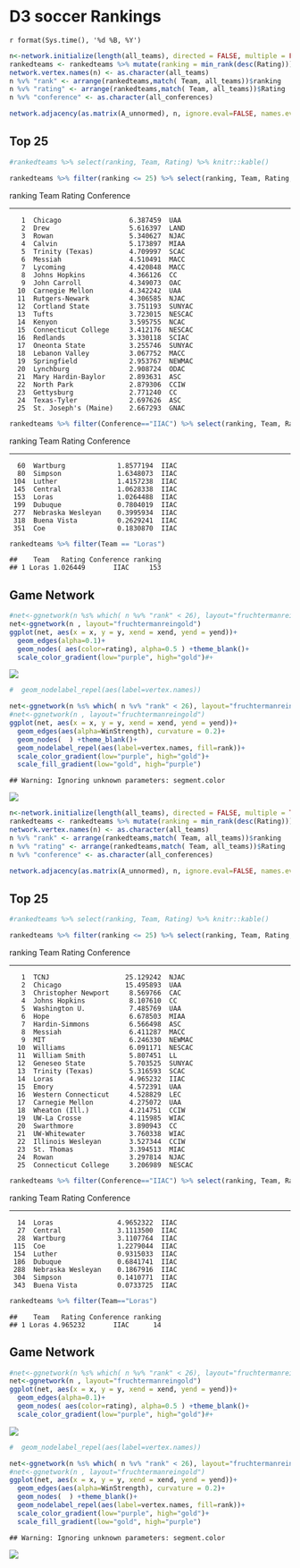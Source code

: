 # D3 soccer Rankings
`r format(Sys.time(), '%d %B, %Y')`  

 








```r
n<-network.initialize(length(all_teams), directed = FALSE, multiple = FALSE)
rankedteams <- rankedteams %>% mutate(ranking = min_rank(desc(Rating)))
network.vertex.names(n) <- as.character(all_teams)
n %v% "rank" <- arrange(rankedteams,match( Team, all_teams))$ranking
n %v% "rating" <- arrange(rankedteams,match( Team, all_teams))$Rating
n %v% "conference" <- as.character(all_conferences)

network.adjacency(as.matrix(A_unnormed), n, ignore.eval=FALSE, names.eval = c("WinStrength"))
```
## Top 25

```r
#rankedteams %>% select(ranking, Team, Rating) %>% knitr::kable()

rankedteams %>% filter(ranking <= 25) %>% select(ranking, Team, Rating, Conference) %>% knitr::kable()
```



 ranking  Team                      Rating  Conference 
--------  ---------------------  ---------  -----------
       1  Chicago                 6.387459  UAA        
       2  Drew                    5.616397  LAND       
       3  Rowan                   5.340627  NJAC       
       4  Calvin                  5.173897  MIAA       
       5  Trinity (Texas)         4.709997  SCAC       
       6  Messiah                 4.510491  MACC       
       7  Lycoming                4.420848  MACC       
       8  Johns Hopkins           4.366126  CC         
       9  John Carroll            4.349073  OAC        
      10  Carnegie Mellon         4.342242  UAA        
      11  Rutgers-Newark          4.306585  NJAC       
      12  Cortland State          3.751193  SUNYAC     
      13  Tufts                   3.723015  NESCAC     
      14  Kenyon                  3.595755  NCAC       
      15  Connecticut College     3.412176  NESCAC     
      16  Redlands                3.330118  SCIAC      
      17  Oneonta State           3.255746  SUNYAC     
      18  Lebanon Valley          3.067752  MACC       
      19  Springfield             2.953767  NEWMAC     
      20  Lynchburg               2.908724  ODAC       
      21  Mary Hardin-Baylor      2.893631  ASC        
      22  North Park              2.879306  CCIW       
      23  Gettysburg              2.771240  CC         
      24  Texas-Tyler             2.697626  ASC        
      25  St. Joseph's (Maine)    2.667293  GNAC       

```r
rankedteams %>% filter(Conference=="IIAC") %>% select(ranking, Team, Rating, Conference) %>% knitr::kable()
```



 ranking  Team                    Rating  Conference 
--------  ------------------  ----------  -----------
      60  Wartburg             1.8577194  IIAC       
      80  Simpson              1.6348073  IIAC       
     104  Luther               1.4157238  IIAC       
     145  Central              1.0628338  IIAC       
     153  Loras                1.0264488  IIAC       
     199  Dubuque              0.7804019  IIAC       
     277  Nebraska Wesleyan    0.3995934  IIAC       
     318  Buena Vista          0.2629241  IIAC       
     351  Coe                  0.1830870  IIAC       

```r
rankedteams %>% filter(Team == "Loras")
```

```
##    Team   Rating Conference ranking
## 1 Loras 1.026449       IIAC     153
```

## Game Network


```r
#net<-ggnetwork(n %s% which( n %v% "rank" < 26), layout="fruchtermanreingold")
net<-ggnetwork(n , layout="fruchtermanreingold")
ggplot(net, aes(x = x, y = y, xend = xend, yend = yend))+
  geom_edges(alpha=0.1)+
  geom_nodes( aes(color=rating), alpha=0.5 ) +theme_blank()+
  scale_color_gradient(low="purple", high="gold")#+
```

![](PullAndNetwork_files/figure-html/plotNetwork-1.png)<!-- -->

```r
#  geom_nodelabel_repel(aes(label=vertex.names))
```


```r
net<-ggnetwork(n %s% which( n %v% "rank" < 26), layout="fruchtermanreingold")
#net<-ggnetwork(n , layout="fruchtermanreingold")
ggplot(net, aes(x = x, y = y, xend = xend, yend = yend))+
  geom_edges(aes(alpha=WinStrength), curvature = 0.2)+
  geom_nodes(  ) +theme_blank()+
  geom_nodelabel_repel(aes(label=vertex.names, fill=rank))+
  scale_color_gradient(low="purple", high="gold")+
  scale_fill_gradient(low="gold", high="purple")
```

```
## Warning: Ignoring unknown parameters: segment.color
```

![](PullAndNetwork_files/figure-html/plottop25Men-1.png)<!-- -->






```r
n<-network.initialize(length(all_teams), directed = FALSE, multiple = TRUE)
rankedteams <- rankedteams %>% mutate(ranking = min_rank(desc(Rating)))
network.vertex.names(n) <- as.character(all_teams)
n %v% "rank" <- arrange(rankedteams,match( Team, all_teams))$ranking
n %v% "rating" <- arrange(rankedteams,match( Team, all_teams))$Rating
n %v% "conference" <- as.character(all_conferences)

network.adjacency(as.matrix(A_unnormed), n, ignore.eval=FALSE, names.eval = c("WinStrength"))
```
## Top 25


```r
#rankedteams %>% select(ranking, Team, Rating) %>% knitr::kable()

rankedteams %>% filter(ranking <= 25) %>% select(ranking, Team, Rating, Conference) %>% knitr::kable()
```



 ranking  Team                      Rating  Conference 
--------  --------------------  ----------  -----------
       1  TCNJ                   25.129242  NJAC       
       2  Chicago                15.495893  UAA        
       3  Christopher Newport     8.569766  CAC        
       4  Johns Hopkins           8.107610  CC         
       5  Washington U.           7.485769  UAA        
       6  Hope                    6.678503  MIAA       
       7  Hardin-Simmons          6.566498  ASC        
       8  Messiah                 6.411287  MACC       
       9  MIT                     6.246330  NEWMAC     
      10  Williams                6.091171  NESCAC     
      11  William Smith           5.807451  LL         
      12  Geneseo State           5.703525  SUNYAC     
      13  Trinity (Texas)         5.316593  SCAC       
      14  Loras                   4.965232  IIAC       
      15  Emory                   4.572391  UAA        
      16  Western Connecticut     4.528829  LEC        
      17  Carnegie Mellon         4.275072  UAA        
      18  Wheaton (Ill.)          4.214751  CCIW       
      19  UW-La Crosse            4.115985  WIAC       
      20  Swarthmore              3.890943  CC         
      21  UW-Whitewater           3.760338  WIAC       
      22  Illinois Wesleyan       3.527344  CCIW       
      23  St. Thomas              3.394513  MIAC       
      24  Rowan                   3.297814  NJAC       
      25  Connecticut College     3.206989  NESCAC     

```r
rankedteams %>% filter(Conference=="IIAC") %>% select(ranking, Team, Rating, Conference) %>% knitr::kable()
```



 ranking  Team                    Rating  Conference 
--------  ------------------  ----------  -----------
      14  Loras                4.9652322  IIAC       
      27  Central              3.1113500  IIAC       
      28  Wartburg             3.1107764  IIAC       
     115  Coe                  1.2279044  IIAC       
     154  Luther               0.9315033  IIAC       
     186  Dubuque              0.6841741  IIAC       
     288  Nebraska Wesleyan    0.1867916  IIAC       
     304  Simpson              0.1410771  IIAC       
     343  Buena Vista          0.0733725  IIAC       

```r
rankedteams %>% filter(Team=="Loras")
```

```
##    Team   Rating Conference ranking
## 1 Loras 4.965232       IIAC      14
```

## Game Network


```r
#net<-ggnetwork(n %s% which( n %v% "rank" < 26), layout="fruchtermanreingold")
net<-ggnetwork(n , layout="fruchtermanreingold")
ggplot(net, aes(x = x, y = y, xend = xend, yend = yend))+
  geom_edges(alpha=0.1)+
  geom_nodes( aes(color=rating), alpha=0.5 ) +theme_blank()+
  scale_color_gradient(low="purple", high="gold")#+
```

![](PullAndNetwork_files/figure-html/plotNetworkWomen-1.png)<!-- -->

```r
#  geom_nodelabel_repel(aes(label=vertex.names))
```




```r
net<-ggnetwork(n %s% which( n %v% "rank" < 26), layout="fruchtermanreingold")
#net<-ggnetwork(n , layout="fruchtermanreingold")
ggplot(net, aes(x = x, y = y, xend = xend, yend = yend))+
  geom_edges(aes(alpha=WinStrength), curvature = 0.2)+
  geom_nodes(  ) +theme_blank()+
  geom_nodelabel_repel(aes(label=vertex.names, fill=rank))+
  scale_color_gradient(low="purple", high="gold")+
  scale_fill_gradient(low="gold", high="purple")
```

```
## Warning: Ignoring unknown parameters: segment.color
```

![](PullAndNetwork_files/figure-html/plottop25Women-1.png)<!-- -->
